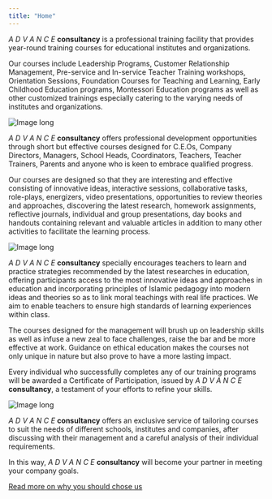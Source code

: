 ```yaml
---
title: "Home"
---
```


*A D V A N C E* **consultancy** is a professional training facility that provides year-round training courses for educational institutes and organizations.

Our courses include Leadership Programs, Customer Relationship Management, Pre-service and In-service Teacher Training workshops, Orientation Sessions, Foundation Courses for Teaching and Learning, Early Childhood Education programs, Montessori Education programs as well as other customized trainings especially catering to the varying needs of institutes and organizations.

![Image long](/img/image(13).png)

*A D V A N C E* **consultancy** offers professional development opportunities through short but effective courses designed for C.E.Os, Company Directors, Managers, School Heads, Coordinators, Teachers, Teacher Trainers, Parents and anyone who is keen to embrace qualified progress.

Our courses are designed so that they are interesting and effective consisting of innovative ideas, interactive sessions, collaborative tasks, role-plays, energizers, video presentations, opportunities to review theories and approaches, discovering the latest research, homework assignments, reflective journals, individual and group presentations, day books and handouts containing relevant and valuable articles in addition to many other activities to facilitate the learning process.

![Image long](/img/image(20).png)

*A D V A N C E* **consultancy** specially encourages teachers to learn and practice strategies recommended by the latest researches in education, offering participants access to the most innovative ideas and approaches in education and incorporating principles of Islamic pedagogy into modern ideas and theories so as to link moral teachings with real life practices. We aim to enable teachers to ensure high standards of learning experiences within class.

The courses designed for the management will brush up on leadership skills as well as infuse a new zeal to face challenges, raise the bar and be more effective at work. Guidance on ethical education makes the courses not only unique in nature but also prove to have a more lasting impact.

Every individual who successfully completes any of our training programs will be awarded a Certificate of Participation, issued by *A D V A N C E* **consultancy**, a testament of your efforts to refine your skills.

![Image long](/img/image(21).png)

*A D V A N C E* **consultancy** offers an exclusive service of tailoring courses to suit the needs of different schools, institutes and companies, after discussing with their management and a careful analysis of their individual requirements.

In this way, *A D V A N C E* **consultancy** will become your partner in meeting your company goals.

[Read more on why you should chose us](/why-us)
